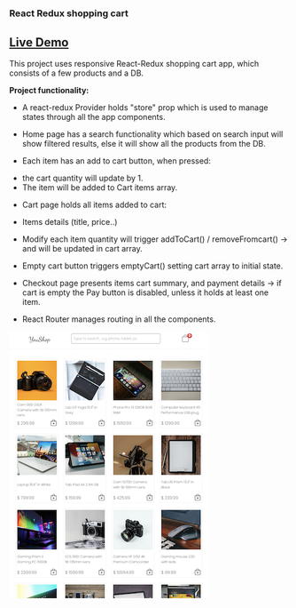 # <h3>React Redux shopping cart</h3>

<h2><a href="https://yanshtein.github.io/shopping-cart-react-redux/" rel="nofollow">Live Demo</a></h2>

This project uses responsive React-Redux shopping cart app, which consists of a few products and a DB.

<b>Project functionality:</b>

- A react-redux Provider holds "store" prop which is used to manage states through all the app components.

- Home page has a search functionality which based on search input will show filtered results, else it will show all the products from the DB.

* Each item has an add to cart button, when pressed:
- the cart quantity will update by 1.
- The item will be added to Cart items array.

* Cart page holds all items added to cart:
- Items details (title, price..)
- Modify each item quantity will trigger addToCart() / removeFromcart() -> and will be updated in cart array.
- Empty cart button triggers emptyCart() setting cart array to initial state.
- Checkout page presents items cart summary, and payment details -> if cart is empty the Pay button is disabled, unless it holds at least one item.

- React Router manages routing in all the components.

![Screenshot](youShop.png)